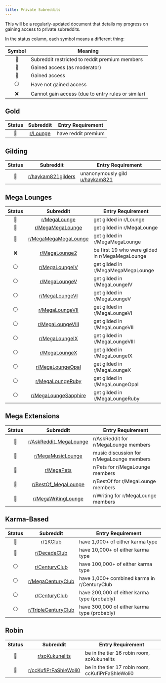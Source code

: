```yaml
---
title: Private Subreddits
---
```


This will be a regularly-updated document that details my progress on gaining access to private subreddits.

In the status column, each symbol means a different thing:

Symbol | Meaning
:---: | ---
🏅 | Subreddit restricted to reddit premium members
👑 | Gained access (as moderator)
🔑 | Gained access
⚪️ | Have not gained access
❌ | Cannot gain access (due to entry rules or similar)

## Gold

Status | Subreddit | Entry Requirement
:---: | :---: | ---
🏅 | [r/Lounge](https://www.reddit.com/r/Lounge/) | have reddit premium

## Gilding

Status | Subreddit | Entry Requirement
:---: | :---: | ---
👑 | [r/haykam821gilders](https://www.reddit.com/r/Lounge/) | unanonymously gild [u/haykam821](https://www.reddit.com/u/haykam821)

## Mega Lounges

Status | Subreddit | Entry Requirement
:---: | :---: | ---
🔑 | [r/MegaLounge](https://www.reddit.com/r/MegaLounge/) | get gilded in r/Lounge
🔑 | [r/MegaMegaLounge](https://www.reddit.com/r/MegaMegaLounge/) | get gilded in r/MegaLounge
🔑 | [r/MegaMegaMegaLounge](https://www.reddit.com/r/MegaMegaMegaLounge/) | get gilded in r/MegaMegaLounge
❌ | [r/MegaLounge2](https://www.reddit.com/r/MegaLounge2/) | be first 19 who were gilded in r/MegaMegaLounge
⚪️ | [r/MegaLoungeIV](https://www.reddit.com/r/MegaLoungeIV/) | get gilded in r/MegaMegaMegaLounge
⚪️ | [r/MegaLoungeV](https://www.reddit.com/r/MegaLoungeV/) | get gilded in r/MegaLoungeIV
⚪️ | [r/MegaLoungeVI](https://www.reddit.com/r/MegaLoungeVI/) | get gilded in r/MegaLoungeV
⚪️ | [r/MegaLoungeVII](https://www.reddit.com/r/MegaLoungeVII/) | get gilded in r/MegaLoungeVI
⚪️ | [r/MegaLoungeVIII](https://www.reddit.com/r/MegaLoungeVIII/) | get gilded in r/MegaLoungeVII
⚪️ | [r/MegaLoungeIX](https://www.reddit.com/r/MegaLoungeIX/) | get gilded in r/MegaLoungeVIII
⚪️ | [r/MegaLoungeX](https://www.reddit.com/r/MegaLoungeX/) | get gilded in r/MegaLoungeIX
⚪️ | [r/MegaLoungeOpal](https://www.reddit.com/r/MegaLoungeOpal/) | get gilded in r/MegaLoungeX
⚪️ | [r/MegaLoungeRuby](https://www.reddit.com/r/MegaLoungeRuby/) | get gilded in r/MegaLoungeOpal
⚪️ | [r/MegaLoungeSapphire](https://www.reddit.com/r/MegaLoungeSapphire/) | get gilded in r/MegaLoungeRuby

## Mega Extensions

Status | Subreddit | Entry Requirement
:---: | :---: | ---
🔑 | [r/AskReddit_MegaLounge](https://www.reddit.com/r/Askreddit_MegaLounge/) | r/AskReddit for r/MegaLounge members
🔑 | [r/MegaMusicLounge](https://www.reddit.com/r/MegaMusicLounge/) | music discussion for r/MegaLounge members
🔑 | [r/MegaPets](https://www.reddit.com/r/MegaPets/) | r/Pets for r/MegaLounge members
🔑 | [r/BestOf_MegaLounge](https://www.reddit.com/r/BestOf_MegaLounge/) | r/BestOf for r/MegaLounge members
🔑 | [r/MegaWritingLounge](https://www.reddit.com/r/MegaWritingLounge/) | r/Writing for r/MegaLounge members

## Karma-Based

Status | Subreddit | Entry Requirement
:---: | :---: | ---
🔑 | [r/1KClub](https://www.reddit.com/r/1KClub/) | have 1,000+ of either karma type
🔑 | [r/DecadeClub](https://www.reddit.com/r/DecadeClub/) | have 10,000+ of either karma type
⚪️ | [r/CenturyClub](https://www.reddit.com/r/CenturyClub/) | have 100,000+ of either karma type
⚪️ | [r/MegaCenturyClub](https://www.reddit.com/r/MegaCenturyClub/) | have 1,000+ combined karma in r/CenturyClub
⚪️ | [r/CenturyClub](https://www.reddit.com/r/CenturyClub/) | have 200,000 of either karma type (probably)
⚪️ | [r/TripleCenturyClub](https://www.reddit.com/r/TripleCenturyClub/) | have 300,000 of either karma type (probably)

## Robin

Status | Subreddit | Entry Requirement
:---: | :---: | ---
🔑 | [r/soKukunelits](https://www.reddit.com/r/soKukunelits/) | be in the tier 16 robin room, soKukunelits
🔑 | [r/ccKufiPrFaShleWoli0](https://www.reddit.com/r/ccKufiPrFaShleWoli0/) | be in the tier 17 robin room, ccKufiPrFaShleWoli0
